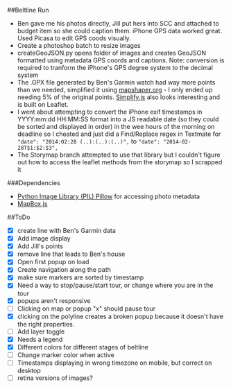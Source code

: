##Beltline Run
- Ben gave me his photos directly, Jill put hers into SCC and attached to budget item so she could caption them. iPhone GPS data worked great. Used Picasa to edit GPS coods visually.
- Create a photoshop batch to resize images
- createGeoJSON.py opens folder of images and creates GeoJSON formatted using metadata GPS coords and captions. Note: conversion is required to tranform the iPhone's GPS degree system to the decimal system
- The .GPX file generated by Ben's Garmin watch had way more points than we needed, simplified it using [mapshaper.org](http://www.mapshaper.org/) - I only ended up needing 5% of the original points. [Simplify.js](http://mourner.github.io/simplify-js/) also looks interesting and is built on Leaflet.
- I went about attempting to convert the iPhone exif timestamps in YYYY:mm:dd HH:MM:SS format into a JS readable date (so they could be sorted and displayed in order) in the wee hours of the morning on deadline so I cheated and just did a Find/Replace regex in Textmate for `"date": "2014:02:28 (..):(..):(..)",` to `"date": "2014-02-28T$1:$2:$3",`
- The Storymap branch attempted to use that library but I couldn't figure out how to access the leaflet methods from the storymap so I scrapped it

###Dependencies
 - [Python Image Library (PIL) Pillow](https://github.com/python-imaging/Pillow) for accessing photo metadata
 - [MapBox.js](https://www.mapbox.com/mapbox.js/api/v1.6.2/)
 
##ToDo
 - [X] create line with Ben's Garmin data
 - [X] Add image display
 - [X] Add Jill's points
 - [X] remove line that leads to Ben's house
 - [X] Open first popup on load
 - [X] Create navigation along the path
 - [X] make sure markers are sorted by timestamp
 - [X] Need a way to stop/pause/start tour, or change where you are in the tour
 - [X] popups aren't responsive
 - [ ] Clicking on map or popup "x" should pause tour
 - [X] clicking on the polyline creates a broken popup because it doesn't have the right properties.
 - [ ] Add layer toggle
 - [X] Needs a legend
 - [X] Different colors for different stages of beltline
 - [ ] Change marker color when active
 - [ ] Timestamps displaying in wrong timezone on mobile, but correct on desktop
 - [ ] retina versions of images?
